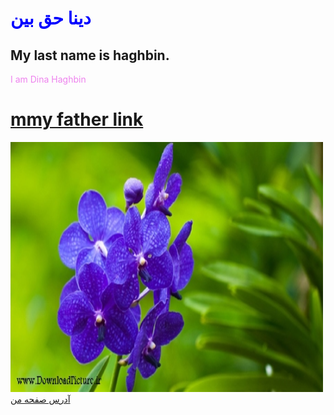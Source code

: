 <!DOCTYPE html>
<html  lang="fa">
<head>
 <meta charset="utf-8">
 <title>Page Title</title>
</head>
<body>
<h1 style="color:blue" >دینا حق بین</h1>
<h2>My last name is haghbin.</h2>
<p style="color:violet">I am Dina Haghbin</p>
<h1>
<a href="http://www.haghbinh.ir/"> mmy father link</a>
</h1>
<img src="A2.jpg"alt="Girl with a red jacket" width="500" height="400">
 <a href="https://haghbinh.github.io/test1/"> آدرس صفحه من</a>
</body>
</html>
